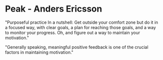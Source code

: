 ﻿# Peak - Anders Ericsson

"Purposeful practice In a nutshell: Get outside your comfort zone but do it in a focused way, with clear goals, a plan for reaching those goals, and a way to monitor your progress. Oh, and figure out a way to maintain your motivation."

"Generally speaking, meaningful positive feedback is one of the crucial factors in maintaining motivation."